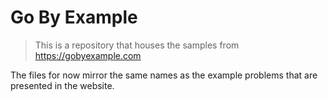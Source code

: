 # Go By Example

> This is a repository that houses the samples from https://gobyexample.com

The files for now mirror the same names as the example problems that are presented in the website.

